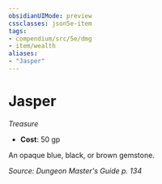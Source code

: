 ```yaml
---
obsidianUIMode: preview
cssclasses: json5e-item
tags:
- compendium/src/5e/dmg
- item/wealth
aliases: 
- "Jasper"
---
```

# Jasper
*Treasure*  

- **Cost**: 50 gp

An opaque blue, black, or brown gemstone.

*Source: Dungeon Master's Guide p. 134*